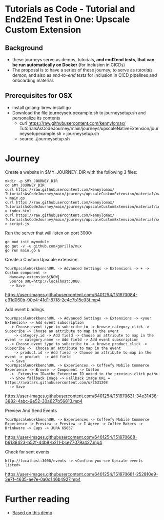 # Tutorials as Code - Tutorial and End2End Test in One: Upscale Custom Extension

## Background
- these journeys serve as demos, tutorials, **and end2end tests, that can be run automatically on Docker** (for inclusion in CICDs)
- The proposal is to have a series of these journey, to  serve as *tutorials*, *demos*, and also as *end-to-end tests* for inclusion in CICD pipelines and onboarding material.

## Prerequisites for OSX

- install golang: brew install go
- Download the file journeysetupexample.sh to journeysetup.sh and personalize its contents
  - curl https://raw.githubusercontent.com/kennylomax/  TutorialsAsCodeJourney/main/journeys/upscaleNativeExtension/journeysetupexample.sh > journeysetup.sh
  - source ./journeysetup.sh

# Journey

Create a website in $MY_JOURNEY_DIR with the following 3 files:
```commands
mkdir -p $MY_JOURNEY_DIR
cd $MY_JOURNEY_DIR
curl https://raw.githubusercontent.com/kennylomax/  TutorialsAsCodeJourney/main/journeys/upscaleCustomExtension/material/main.go > main.go
curl https://raw.githubusercontent.com/kennylomax/  TutorialsAsCodeJourney/main/journeys/upscaleCustomExtension/material/index.html > index.html
curl https://raw.githubusercontent.com/kennylomax/  TutorialsAsCodeJourney/main/journeys/upscaleCustomExtension/material/script.js > script.js
```

Run the server that will listen on port 3000:
```commands
go mod init mymodule
go get -v -u github.com/gorilla/mux
go run main.go &
```

Create a Custom Upscale extension:


```clickpath:CreateCustomExtension
YourUpscaleWorkbenchURL -> Advanced Settings -> Extensions -> + -> Custom component ->
  Name=my-extension${NOW}
  Source URL=http://localhost:3000
  -> Save
``` 



https://user-images.githubusercontent.com/6401254/151970084-e91d060b-90e4-41d1-87f8-2e4c7b15e03f.mp4


Add event bindings



```clickpath:AddEventBindings
YourUpscaleWorkbenchURL -> Advanced Settings -> Extensions -> <your Extension> -> Add event subscription 
  -> Choose event type to subscribe to -> browse_category_click -> Subscribe -> Choose an attribute to map in the event 
    -> category.id -> Add field -> Choose an attribute to map in the event -> category.name -> Add field -> Add event subscription 
  -> Choose event type to subscribe to -> browse_product_click -> Subscribe ->  Choose an attribute to map in the event
    -> product.id -> Add field -> Choose an attribute to map in the event -> product  -> Add field 
  -> Save
YourUpscaleWorkbenchURL -> Experiences -> Coffeefy Mobile Commerce Experience -> Browse -> Component -> Custom 
  ->  Extension ID=<the Extension ID noted in the previous click path>
  -> Show fallback image -> Fallback image URL = https://avatars.githubusercontent.com/u/2531208
  -> Save
``` 


https://user-images.githubusercontent.com/6401254/151970631-34e31436-3882-4abc-9e52-30a627b56813.mp4


Preview And Send Events



```clickpath:@PreviewAndSendEvents
YourUpscaleWorkbenchURL -> Experiences -> Coffeefy Mobile Commerce Experience -> Preview -> Preview -> I Agree -> Coffee Makers -> Drinkware -> Cups -> JURA 65037
```


https://user-images.githubusercontent.com/6401254/151970668-b6139423-b52f-44b8-b211-bce77079a427.mp4


Check for sent events

```clickpath:@CheckForEvents
http://localhost:3000/events -> <Confirm you see Upscale events listed>
```

https://user-images.githubusercontent.com/6401254/151970681-252810e9-3e7f-4635-ae7e-0a0d146b4927.mp4


# Further reading
- [Based on this demo](https://help.sap.com/viewer/0160c41e0de84b218d05bc1185213d1d/SHIP/en-US/f542f9dc2d744b28b471ca6f044d832c.html)
